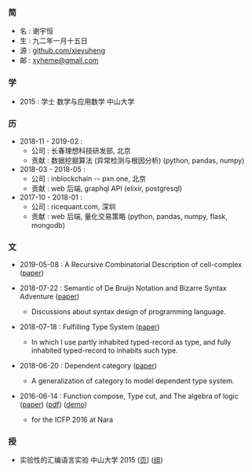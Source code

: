 ### 简

  - 名 : 谢宇恒
  - 生 : 九二年一月十五日
  - 源 : [github.com/xieyuheng](https://github.com/xieyuheng)
  - 邮 : xyheme@gmail.com

### 学

  - 2015 : 学士 数学与应用数学 中山大学

### 历

  - 2018-11 - 2019-02 :
    - 公司 : 长春理想科技研发部, 北京
    - 贡献 : 数据挖掘算法 (异常检测与根因分析) (python, pandas, numpy)
  - 2018-03 - 2018-05 :
    - 公司 : inblockchain -- pxn.one, 北京
    - 贡献 : web 后端, graphql API (elixir, postgresql)
  - 2017-10 - 2018-01 :
    - 公司 : ricequant.com, 深圳
    - 贡献 : web 后端, 量化交易策略 (python, pandas, numpy, flask, mongodb)

### 文

  - 2019-05-08 : A Recursive Combinatorial Description of cell-complex
    ([paper](https://github.com/xieyuheng/cicada/blob/master/docs/a-recursive-combinatorial-description-of-cell-complex.md))
    
  - 2018-07-22 : Semantic of De Bruijn Notation and Bizarre Syntax Adventure
    ([paper](https://xieyuheng.github.io/writing/de-bruijn-notation.html))
    - Discussions about syntax design of programming language.

  - 2018-07-18 : Fulfilling Type System
    ([paper](https://xieyuheng.github.io/writing/fulfilling-type-system.html))
    - In which I use partly inhabited typed-record as type,
      and fully inhabited typed-record to inhabits such type.

  - 2018-06-20 : Dependent category
    ([paper](https://xieyuheng.github.io/writing/dependent-category.html))
    - A generalization of category to model dependent type system.

  - 2016-06-14 : Function compose, Type cut, and The algebra of logic
    ([paper](https://xieyuheng.github.io/writing/function-compose-type-cut.html))
    ([pdf](http://xieyuheng.github.io/paper/function-compose-type-cut.pdf))
    ([demo](https://xieyuheng.github.io/writing/function-compose-type-cut--demo))
    - for the ICFP 2016 at Nara

### 授

  - 实验性的汇编语言实验 中山大学 2015
    ([页](http://the-little-language-designer.github.io/cicada-nymph/course/contents.html))
    ([组](https://github.com/the-little-language-designer))
